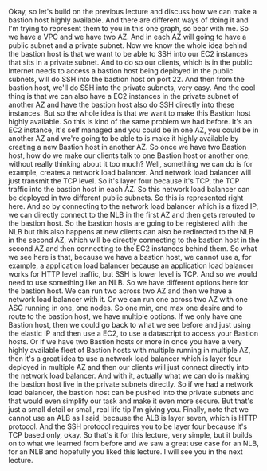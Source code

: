 
<v Instructor>Okay, so let's build on the previous lecture</v>
and discuss how we can make a bastion host highly available.
And there are different ways of doing it
and I'm trying to represent them to you in this one graph,
so bear with me.
So we have a VPC and we have two AZ.
And in each AZ will going to have a public subnet
and a private subnet.
Now we know the whole idea behind the bastion host
is that we want to be able to SSH into our EC2
instances that sits in a private subnet.
And to do so our clients, which is in the public Internet
needs to access a bastion host being deployed
in the public subnets,
will do SSH into the bastion host on port 22.
And then from the bastion host,
we'll do SSH into the private subnets, very easy.
And the cool thing is that we can also have a EC2 instances
in the private subnet of another AZ and have the bastion
host also do SSH directly into these instances.
But so the whole idea is that we want to make
this Bastion host highly available.
So this is kind of the same problem we had before.
It's an EC2 instance, it's self managed
and you could be in one AZ, you could be in another AZ
and we're going to be able to is make it highly available
by creating a new Bastion host in another AZ.
So once we have two Bastion host, how do we make our clients
talk to one Bastion host or another one,
without really thinking about it too much?
Well, something we can do is for example,
creates a network load balancer.
And network load balancer will just transmit the TCP level.
So it's layer four because it's TCP, the TCP traffic
into the bastion host in each AZ.
So this network load balancer can be deployed
in two different public subnets.
So this is represented right here.
And so by connecting to the network load balancer
which is a fixed IP, we can directly connect to the NLB
in the first AZ and then gets rerouted to the bastion host.
So the bastion hosts are going to be registered with the NLB
but this also happens at new clients can also be redirected
to the NLB in the second AZ, which will be directly
connecting to the bastion host in the second AZ
and then connecting to the EC2 instances behind them.
So what we see here is that, because we have a bastion host,
we cannot use a, for example, a application load balancer
because an application load balancer works for HTTP level
traffic, but SSH is lower level is TCP.
And so we would need to use something like an NLB.
So we have different options here for the bastion host.
We can run two across two AZ and then we have a network
load balancer with it.
Or we can run one across two AZ with one ASG running
in one, one nodes.
So one min, one max one desire
and to route to the bastion host, we have multiple options.
If we only have one Bastion host, then we could go back
to what we see before and just using the elastic IP
and then use a EC2, to use a datascript
to access your Bastion hosts.
Or if we have two Bastion hosts or more in once you have
a very highly available fleet of Bastion hosts
with multiple running in multiple AZ,
then it's a great idea to use a network load balancer
which is layer four deployed in multiple AZ
and then our clients will just connect directly
into the network load balancer.
And with it, actually what we can do
is making the bastion host
live in the private subnets directly.
So if we had a network load balancer, the bastion host
can be pushed into the private subnets
and that would even simplify our task
and make it even more secure.
But that's just a small detail or small,
real life tip I'm giving you.
Finally, note that we cannot use an ALB as I said,
because the ALB is layer seven, which is HTTP protocol.
And the SSH protocol requires you to be layer four
because it's TCP based only, okay.
So that's it for this lecture, very simple,
but it builds on to what we learned from before
and we saw a great use case for an NLB, for an NLB
and hopefully you liked this lecture.
I will see you in the next lecture.